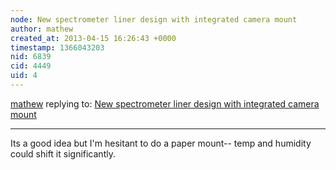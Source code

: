```yaml
---
node: New spectrometer liner design with integrated camera mount
author: mathew
created_at: 2013-04-15 16:26:43 +0000
timestamp: 1366043203
nid: 6839
cid: 4449
uid: 4
---
```




[mathew](../profile/mathew) replying to: [New spectrometer liner design with integrated camera mount](../notes/warren/04-15-2013/new-spectrometer-liner-design-with-integrated-camera-mount)

----
Its a good idea but I'm hesitant to do a paper mount-- temp and humidity could shift it significantly.